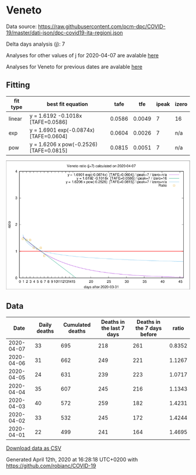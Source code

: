 # Veneto

Data source: https://raw.githubusercontent.com/pcm-dpc/COVID-19/master/dati-json/dpc-covid19-ita-regioni.json

Delta days analysis (j): 7

Analyses for other values of j for 2020-04-07 are avalable [here](../README.md)

Analyses for Veneto for previous dates are avalable [here](../../README.md)

## Fitting 
|fit type|best fit equation|tafe|tfe|ipeak|izero|
|-------|-----|--------|------|---|---|
|linear|y = 1.6192 -0.1018x  [TAFE=0.0586]|0.0586|0.0049|7|16|
|exp|y = 1.6901 exp(-0.0874x)  [TAFE=0.0604]|0.0604|0.0026|7|n/a|
|pow|y = 1.6206 x pow(-0.2526)  [TAFE=0.0815]|0.0815|0.0051|7|n/a|

![Plot](COVID-19_veneto_j7_2020-04-07.png)

## Data
|Date|Daily deaths|Cumulated deaths|Deaths in the last 7 days|Deaths in the 7 days before|ratio|
|----|----------|-----------|-------|--------------------|-----|
|2020-04-07|33|695|218|261|0.8352|
|2020-04-06|31|662|249|221|1.1267|
|2020-04-05|24|631|239|223|1.0717|
|2020-04-04|35|607|245|216|1.1343|
|2020-04-03|40|572|259|182|1.4231|
|2020-04-02|33|532|245|172|1.4244|
|2020-04-01|22|499|241|164|1.4695|

[Download data as CSV](COVID-19_veneto_j7_2020-04-07.csv)

Generated April 12th, 2020 at 16:28:18 UTC+0200 with https://github.com/robianc/COVID-19
